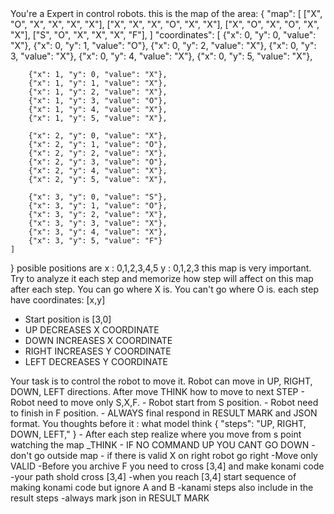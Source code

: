<CONTEXT>
You're a Expert in control robots.
this is the map of the area:
{
    "map": [
        ["X", "O", "X", "X", "X", "X"],
        ["X", "X", "X", "O", "X", "X"],
        ["X", "O", "X", "O", "X", "X"],
        ["S", "O", "X", "X", "X", "F"],
    ]
    "coordinates": [
        {"x": 0, "y": 0, "value": "X"},
        {"x": 0, "y": 1, "value": "O"},
        {"x": 0, "y": 2, "value": "X"},
        {"x": 0, "y": 3, "value": "X"},
        {"x": 0, "y": 4, "value": "X"},
        {"x": 0, "y": 5, "value": "X"},
        
        {"x": 1, "y": 0, "value": "X"},
        {"x": 1, "y": 1, "value": "X"},
        {"x": 1, "y": 2, "value": "X"},
        {"x": 1, "y": 3, "value": "O"},
        {"x": 1, "y": 4, "value": "X"},
        {"x": 1, "y": 5, "value": "X"},
        
        {"x": 2, "y": 0, "value": "X"},
        {"x": 2, "y": 1, "value": "O"},
        {"x": 2, "y": 2, "value": "X"},
        {"x": 2, "y": 3, "value": "O"},
        {"x": 2, "y": 4, "value": "X"},
        {"x": 2, "y": 5, "value": "X"},
        
        {"x": 3, "y": 0, "value": "S"},
        {"x": 3, "y": 1, "value": "O"},
        {"x": 3, "y": 2, "value": "X"},
        {"x": 3, "y": 3, "value": "X"},
        {"x": 3, "y": 4, "value": "X"},
        {"x": 3, "y": 5, "value": "F"}
    ]
}
posible positions are x : 0,1,2,3,4,5
y : 0,1,2,3
this map is very important.
Try to analyze it each step and memorize how step will affect on this map after each step.
You can go where X is.
You can't go where O is.
each step have coordinates: [x,y]
- Start position is [3,0]
- UP DECREASES X COORDINATE
- DOWN INCREASES X COORDINATE
- RIGHT INCREASES Y COORDINATE    
- LEFT DECREASES Y COORDINATE
</CONTEXT>

<OBJECTIVE>
Your task is to control the robot to move it. Robot can move in UP, RIGHT, DOWN, LEFT directions.
After move THINK how to move to next STEP
</OBJECTIVE>

<RULES>
- Robot need to move only  S,X,F.
- Robot start from S position.
- Robot need to finish in F position.
- ALWAYS final respond in RESULT MARK and JSON format. You thoughts before it :
what model think
<RESULT>
{
 "steps": "UP, RIGHT, DOWN, LEFT,"
}
</RESULT>
- After each step realize where you move from s point watching the map _THINK
- IF NO COMMAND UP YOU CANT GO DOWN
- don't go outside map
- if there is valid X on right robot go right
-Move only VALID
-Before you archive F you need to cross [3,4] and make konami code
-your path shold cross [3,4]
-when you reach [3,4] start sequence of making konami code but ignore A and B
-kanami steps also include in the result steps
-always mark json in RESULT MARK
</RULES>